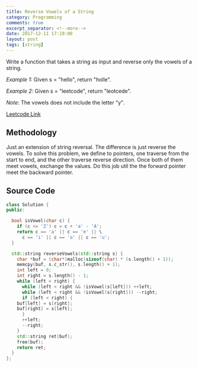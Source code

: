 ```yaml
---
title: Reverse Vowels of a String
category: Programming
comments: true
excerpt_separator: <!--more-->
date: 2017-12-11 17:19:00
layout: post
tags: [string]
---
```

Write a function that takes a string as input and reverse only the vowels of a string.

*Example 1:*
Given s = "hello", return "holle".

*Example 2:*
Given s = "leetcode", return "leotcede".

*Note:*
The vowels does not include the letter "y".
<!--more-->

[Leetcode Link](https://leetcode.com/problems/reverse-vowels-of-a-string)

## Methodology
Just an extension of string reversal. The difference is just reverse the vowels. To solve this problem, we define to pointers, one traverse from the start to end, and the other traverse reverse direction. Once both of them meet vowels, exchange the values. Do this job util the the forward pointer meet the backward pointer.

## Source Code
```C++
class Solution {
public:

  bool isVowel(char c) {
    if (c <= 'Z') c = c + 'a' - 'A';
    return c == 'a' || c == 'e' || \
      c == 'i' || c == 'o' || c == 'u';
  }

  std::string reverseVowels(std::string s) {
    char *buf = (char*)malloc(sizeof(char) * (s.length() + 1));
    memcpy(buf, s.c_str(), s.length() + 1);
    int left = 0;
    int right = s.length() - 1;
    while (left < right) {
      while (left < right && !isVowel(s[left])) ++left;
      while (left < right && !isVowel(s[right])) --right;
      if (left < right) {
	buf[left] = s[right];
	buf[right] = s[left];
      }
      ++left;
      --right;
    }
    std::string ret(buf);
    free(buf);
    return ret;
  }
};
```
